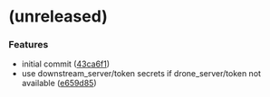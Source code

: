 <a name=""></a>
# (unreleased)


### Features

* initial commit ([43ca6f1](https://github.com/metwork-framework/docker-drone-downstream-specific-image/commit/43ca6f1))
* use downstream_server/token secrets if drone_server/token not available ([e659d85](https://github.com/metwork-framework/docker-drone-downstream-specific-image/commit/e659d85))



